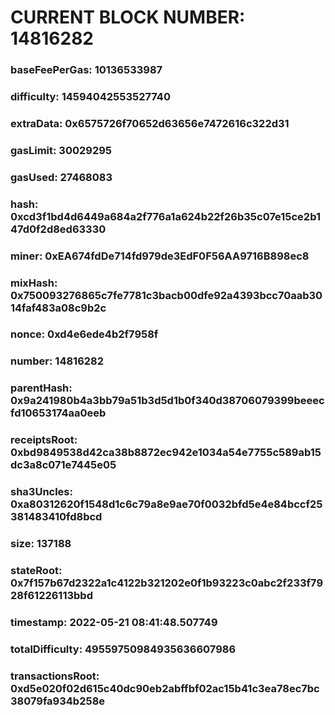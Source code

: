 # CURRENT BLOCK NUMBER: 14816282

### baseFeePerGas: 10136533987
### difficulty: 14594042553527740
### extraData: 0x6575726f70652d63656e7472616c322d31
### gasLimit: 30029295
### gasUsed: 27468083
### hash: 0xcd3f1bd4d6449a684a2f776a1a624b22f26b35c07e15ce2b147d0f2d8ed63330
### miner: 0xEA674fdDe714fd979de3EdF0F56AA9716B898ec8
### mixHash: 0x750093276865c7fe7781c3bacb00dfe92a4393bcc70aab3014faf483a08c9b2c
### nonce: 0xd4e6ede4b2f7958f
### number: 14816282
### parentHash: 0x9a241980b4a3bb79a51b3d5d1b0f340d38706079399beeecfd10653174aa0eeb
### receiptsRoot: 0xbd9849538d42ca38b8872ec942e1034a54e7755c589ab15dc3a8c071e7445e05
### sha3Uncles: 0xa80312620f1548d1c6c79a8e9ae70f0032bfd5e4e84bccf25381483410fd8bcd
### size: 137188
### stateRoot: 0x7f157b67d2322a1c4122b321202e0f1b93223c0abc2f233f7928f61226113bbd
### timestamp: 2022-05-21 08:41:48.507749
### totalDifficulty: 49559750984935636607986
### transactionsRoot: 0xd5e020f02d615c40dc90eb2abffbf02ac15b41c3ea78ec7bc38079fa934b258e
